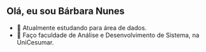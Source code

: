 ## Olá, eu sou Bárbara Nunes

- 🔭 Atualmente estudando para área de dados.
- 🌱 Faço faculdade de Análise e Desenvolvimento de Sistema, na UniCesumar.



